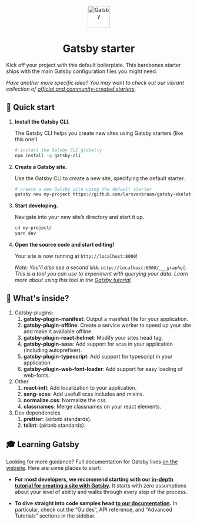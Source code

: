 <p align="center">
  <a href="https://www.gatsbyjs.org">
    <img alt="Gatsby" src="https://www.gatsbyjs.org/monogram.svg" width="60" />
  </a>
</p>
<h1 align="center">
  Gatsby starter
</h1>

Kick off your project with this default boilerplate. This barebones starter ships with the main Gatsby configuration files you might need. 

_Have another more specific idea? You may want to check out our vibrant collection of [official and community-created starters](https://www.gatsbyjs.org/docs/gatsby-starters/)._

## 🚀 Quick start

1.  **Install the Gatsby CLI.**

    The Gatsby CLI helps you create new sites using Gatsby starters (like this one!)

    ```sh
    # install the Gatsby CLI globally
    npm install -g gatsby-cli
    ```

2.  **Create a Gatsby site.**

    Use the Gatsby CLI to create a new site, specifying the default starter.

    ```sh
    # create a new Gatsby site using the default starter
    gatsby new my-project https://github.com/larsvanbraam/gatsby-skeleton
    ```

3.  **Start developing.**

    Navigate into your new site’s directory and start it up.

    ```sh
    cd my-project/
    yarn dev
    ```

4.  **Open the source code and start editing!**

    Your site is now running at `http://localhost:8000`!
    
    *Note: You'll also see a second link: `http://localhost:8000/___graphql`. This is a tool you can use to experiment with querying your data. Learn more about using this tool in the [Gatsby tutorial](https://www.gatsbyjs.org/tutorial/part-five/#introducing-graphiql).*
    
## 🧐 What's inside?

1.  Gatsby-plugins:  
    1. **gatsby-plugin-manifest**: Output a manifest file for your application.
    2. **gatsby-plugin-offline**: Create a service worker to speed up your site and make it available offline.
    3. **gatsby-plugin-react-helmet**: Modify your sites head tag.
    4. **gatsby-plugin-sass**: Add support for scss in your application (including autoprefixer).
    5. **gatsby-plugin-typescript**: Add support for typescript in your application.
    6. **gatsby-plugin-web-font-loader**: Add support for easy loading of web-fonts. 
2. Other
    1. **react-intl**: Add localization to your application.
    2. **seng-scss**: Add usefull scss includes and mixins.
    3. **normalize.css**: Normalize the css.
    4. **classnames**: Merge classnames on your react elements.
3. Dev dependencies
    1. **prettier**: (airbnb standards).
    2. **tslint**: (airbnb standards).
    
## 🎓 Learning Gatsby

Looking for more guidance? Full documentation for Gatsby lives [on the website](https://www.gatsbyjs.org/). Here are some places to start:

-   **For most developers, we recommend starting with our [in-depth tutorial for creating a site with Gatsby](https://www.gatsbyjs.org/tutorial/).** It starts with zero assumptions about your level of ability and walks through every step of the process.

-   **To dive straight into code samples head [to our documentation](https://www.gatsbyjs.org/docs/).** In particular, check out the “Guides”, API reference, and “Advanced Tutorials” sections in the sidebar.
